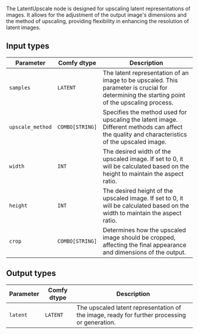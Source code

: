 
The LatentUpscale node is designed for upscaling latent representations of images. It allows for the adjustment of the output image's dimensions and the method of upscaling, providing flexibility in enhancing the resolution of latent images.
## Input types

| Parameter | Comfy dtype | Description |
|-----------|-------------|-------------|
| `samples` | `LATENT`    | The latent representation of an image to be upscaled. This parameter is crucial for determining the starting point of the upscaling process. |
| `upscale_method` | `COMBO[STRING]` | Specifies the method used for upscaling the latent image. Different methods can affect the quality and characteristics of the upscaled image. |
| `width`   | `INT`       | The desired width of the upscaled image. If set to 0, it will be calculated based on the height to maintain the aspect ratio. |
| `height`  | `INT`       | The desired height of the upscaled image. If set to 0, it will be calculated based on the width to maintain the aspect ratio. |
| `crop`    | `COMBO[STRING]` | Determines how the upscaled image should be cropped, affecting the final appearance and dimensions of the output. |

## Output types

| Parameter | Comfy dtype | Description |
|-----------|-------------|-------------|
| `latent`  | `LATENT`    | The upscaled latent representation of the image, ready for further processing or generation. |